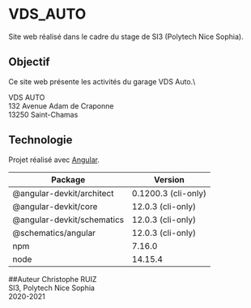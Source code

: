 # VDS_AUTO
Site web réalisé dans le cadre du stage de SI3 (Polytech Nice Sophia).

## Objectif
Ce site web présente les activités du garage VDS Auto.\

VDS AUTO\
132 Avenue Adam de Craponne\
13250 Saint-Chamas

## Technologie
Projet réalisé avec [Angular](https://angular.io).

|Package|Version|
|---|---|
|@angular-devkit/architect |0.1200.3 (cli-only)|
|@angular-devkit/core      |12.0.3 (cli-only)|
|@angular-devkit/schematics|12.0.3 (cli-only)|
|@schematics/angular|12.0.3 (cli-only)|
|npm|7.16.0|
|node|14.15.4|

##Auteur
Christophe RUIZ \
SI3, Polytech Nice Sophia \
2020-2021
